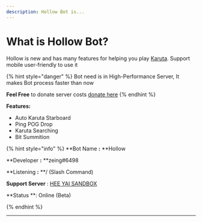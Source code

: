 ```yaml
---
description: Hollow Bot is...
---
```


# What is Hollow Bot?

Hollow is new and has many features for helping you play [Karuta](https://karuta.xyz). Support mobile user-friendly to use it

{% hint style="danger" %}
Bot need is in High-Performance Server, It makes Bot process faster than now

**Feel Free** to donate server costs [donate here](https://ko-fi.com/zeing)
{% endhint %}

**Features:**

* Auto Karuta Starboard
* Ping POG Drop
* Karuta Searching
* Bit Summition

{% hint style="info" %}
**Bot Name              **:**  **Hollow

**Developer             **:** **zeing#6498

**Listening               **:**  **/ (Slash Command)

**Support Server**  : [HEE YAI SANDBOX](https://discord.gg/zTcaPARjfb)

**Status                     **: Online (Beta)


{% endhint %}

****
